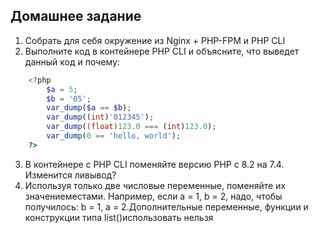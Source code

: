 ## Домашнее задание
1. Собрать для себя окружение из Nginx + PHP-FPM и PHP CLI
2. Выполните код в контейнере PHP CLI и объясните, что выведет данный код и почему:
````php
    <?php
        $a = 5;
        $b = '05';
        var_dump($a == $b);
        var_dump((int)'012345');
        var_dump((float)123.0 === (int)123.0);
        var_dump(0 == 'hello, world');
    ?>
````
3. В контейнере с PHP CLI поменяйте версию PHP с 8.2 на 7.4. Изменится ливывод?
4. Используя только две числовые переменные, поменяйте их значениеместами. Например, если a = 1, b = 2, надо, чтобы получилось: b = 1, a = 2.Дополнительные переменные, функции и конструкции типа list()использовать нельзя
